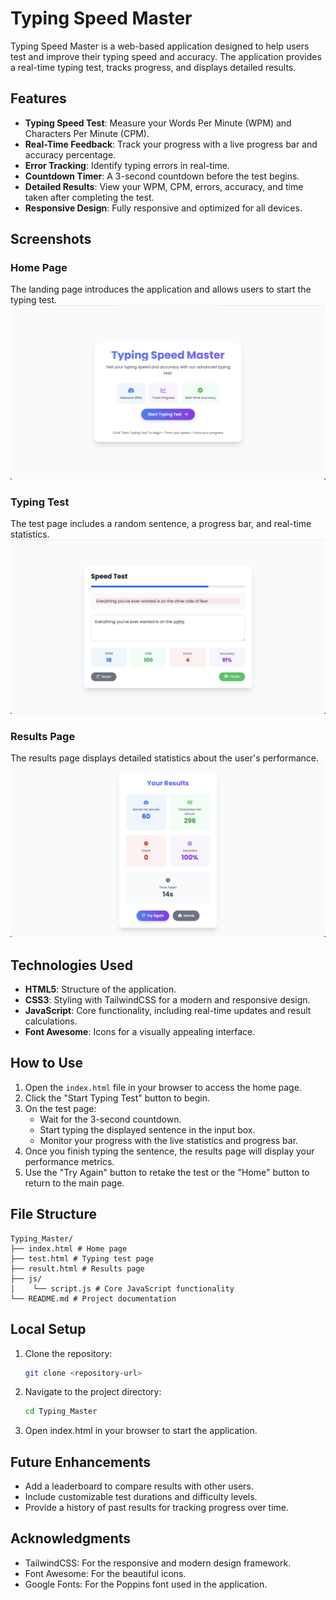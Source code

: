 # Typing Speed Master

Typing Speed Master is a web-based application designed to help users test and improve their typing speed and accuracy. The application provides a real-time typing test, tracks progress, and displays detailed results.

## Features

- **Typing Speed Test**: Measure your Words Per Minute (WPM) and Characters Per Minute (CPM).
- **Real-Time Feedback**: Track your progress with a live progress bar and accuracy percentage.
- **Error Tracking**: Identify typing errors in real-time.
- **Countdown Timer**: A 3-second countdown before the test begins.
- **Detailed Results**: View your WPM, CPM, errors, accuracy, and time taken after completing the test.
- **Responsive Design**: Fully responsive and optimized for all devices.

## Screenshots

### Home Page
The landing page introduces the application and allows users to start the typing test.
![Home Page](./Screenshots/Home.png)

### Typing Test
The test page includes a random sentence, a progress bar, and real-time statistics.
![Typing Page](./Screenshots/Typing.png)

### Results Page
The results page displays detailed statistics about the user's performance.
![Result Page](./Screenshots/Results.png)

## Technologies Used

- **HTML5**: Structure of the application.
- **CSS3**: Styling with TailwindCSS for a modern and responsive design.
- **JavaScript**: Core functionality, including real-time updates and result calculations.
- **Font Awesome**: Icons for a visually appealing interface.

## How to Use

1. Open the `index.html` file in your browser to access the home page.
2. Click the "Start Typing Test" button to begin.
3. On the test page:
   - Wait for the 3-second countdown.
   - Start typing the displayed sentence in the input box.
   - Monitor your progress with the live statistics and progress bar.
4. Once you finish typing the sentence, the results page will display your performance metrics.
5. Use the "Try Again" button to retake the test or the "Home" button to return to the main page.

## File Structure
```
Typing_Master/
├── index.html # Home page 
├── test.html # Typing test page 
├── result.html # Results page 
├── js/ 
│    └── script.js # Core JavaScript functionality
└── README.md # Project documentation
```


## Local Setup

1. Clone the repository:
   ```bash
   git clone <repository-url>
2. Navigate to the project directory:
    ```bash
    cd Typing_Master
3. Open index.html in your browser to start the application.

## Future Enhancements
- Add a leaderboard to compare results with other users.
- Include customizable test durations and difficulty levels.
- Provide a history of past results for tracking progress over time.

## Acknowledgments
- TailwindCSS: For the responsive and modern design framework.
- Font Awesome: For the beautiful icons.
- Google Fonts: For the Poppins font used in the application.
